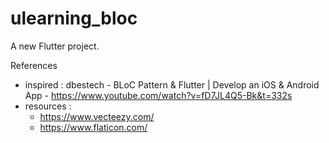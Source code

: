 # ulearning_bloc

A new Flutter project.

References

- inspired : dbestech - BLoC Pattern & Flutter | Develop an iOS & Android App - https://www.youtube.com/watch?v=fD7JL4Q5-Bk&t=332s
- resources :
  - https://www.vecteezy.com/
  - https://www.flaticon.com/
